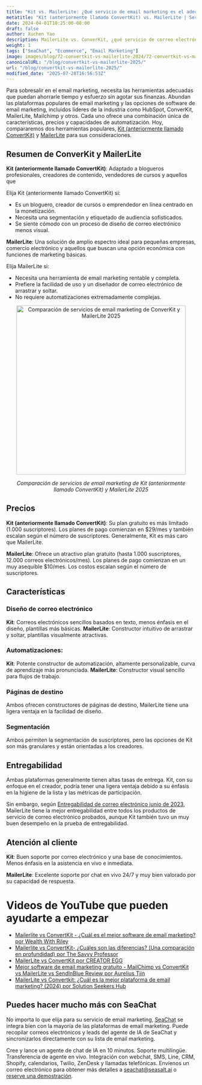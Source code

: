 ```yaml
---
title: "Kit vs. MailerLite: ¿Qué servicio de email marketing es el adecuado para usted en 2025?"
metatitle: "Kit (anteriormente llamado ConvertKit) vs. MailerLite | Servicio de Email Marketing 2025"
date: 2024-04-01T10:25:00-08:00
draft: false
author: Xuchen Yao
description: MailerLite vs. ConverKit, ¿qué servicio de correo electrónico es el adecuado para usted? Nuestra comparación en profundidad desglosa características, precios y más.
weight: 1
tags: ["SeaChat", "Ecommerce", "Email Marketing"]
image: images/blog/72-convertkit-vs-mailerlite-2024/72-convertkit-vs-mailerlite-2024.jpg
canonicalURL: "/blog/convertkit-vs-mailerlite-2025/"
url: "/blog/convertkit-vs-mailerlite-2025/"
modified_date: "2025-07-28T16:56:53Z"
---
```


Para sobresalir en el email marketing, necesita las herramientas adecuadas que puedan ahorrarle tiempo y esfuerzo sin agotar sus finanzas. Abundan las plataformas populares de email marketing y las opciones de software de email marketing, incluidos líderes de la industria como HubSpot, ConverKit, MailerLite, Mailchimp y otros. Cada uno ofrece una combinación única de características, precios y capacidades de automatización. Hoy, compararemos dos herramientas populares, [Kit (anteriormente llamado ConvertKit)](https://www.constantcontact.com/) y [MailerLite](https://www.mailerlite.com/) para sus consideraciones.


## Resumen de ConverKit y MailerLite

**Kit (anteriormente llamado ConvertKit)**: Adaptado a blogueros profesionales, creadores de contenido, vendedores de cursos y aquellos que

Elija Kit (anteriormente llamado ConvertKit) si:

- Es un bloguero, creador de cursos o emprendedor en línea centrado en la monetización.
- Necesita una segmentación y etiquetado de audiencia sofisticados.
- Se siente cómodo con un proceso de diseño de correo electrónico menos visual.

**MailerLite**: Una solución de amplio espectro ideal para pequeñas empresas, comercio electrónico y aquellos que buscan una opción económica con funciones de marketing básicas.

Elija MailerLite si:

- Necesita una herramienta de email marketing rentable y completa.
- Prefiere la facilidad de uso y un diseñador de correo electrónico de arrastrar y soltar.
- No requiere automatizaciones extremadamente complejas.

<center>
<img height="450px" src="/images/blog/72-convertkit-vs-mailerlite-2024/72-convertkit-vs-mailerlite-2024.png" alt="Comparación de servicios de email marketing de ConverKit y MailerLite 2025"/>

*Comparación de servicios de email marketing de Kit (anteriormente llamado ConvertKit) y MailerLite 2025*
</center>

## Precios

**Kit (anteriormente llamado ConvertKit)**: Su plan gratuito es más limitado (1.000 suscriptores). Los planes de pago comienzan en $29/mes y también escalan según el número de suscriptores. Generalmente, Kit es más caro que MailerLite.

**MailerLite**: Ofrece un atractivo plan gratuito (hasta 1.000 suscriptores, 12.000 correos electrónicos/mes). Los planes de pago comienzan en un muy asequible $10/mes. Los costos escalan según el número de suscriptores.

## Características

### Diseño de correo electrónico

**Kit**: Correos electrónicos sencillos basados en texto, menos énfasis en el diseño, plantillas más básicas.
**MailerLite**: Constructor intuitivo de arrastrar y soltar, plantillas visualmente atractivas.

### Automatizaciones:

**Kit**: Potente constructor de automatización, altamente personalizable, curva de aprendizaje más pronunciada.
**MailerLite**: Constructor visual sencillo para flujos de trabajo.

### Páginas de destino
Ambos ofrecen constructores de páginas de destino, MailerLite tiene una ligera ventaja en la facilidad de diseño.

### Segmentación

Ambos permiten la segmentación de suscriptores, pero las opciones de Kit son más granulares y están orientadas a los creadores.


## Entregabilidad

Ambas plataformas generalmente tienen altas tasas de entrega. Kit, con su enfoque en el creador, podría tener una ligera ventaja debido a su énfasis en la higiene de la lista y las métricas de participación.

Sin embargo, según [Entregabilidad de correo electrónico junio de 2023](https://www.emailtooltester.com/en/blog/email-deliverability-june-2023/), MailerLite tiene la mejor entregabilidad entre todos los productos de servicio de correo electrónico probados, aunque Kit también tuvo un muy buen desempeño en la prueba de entregabilidad.

## Atención al cliente


**Kit**: Buen soporte por correo electrónico y una base de conocimientos. Menos énfasis en la asistencia en vivo e inmediata.

**MailerLite**: Excelente soporte por chat en vivo 24/7 y muy bien valorado por su capacidad de respuesta.

# Videos de YouTube que pueden ayudarte a empezar

- [Mailerlite vs ConvertKit - ¿Cuál es el mejor software de email marketing? por Wealth With Riley](https://www.youtube.com/watch?v=yOdKClmGAl4)
- [Mailerlite vs ConvertKit- ¿Cuáles son las diferencias? (Una comparación en profundidad) por The Savvy Professor](https://www.youtube.com/watch?v=nv5yx8yz0x4)
- [MailerLite vs ConvertKit por CREATOR EGG](https://www.youtube.com/watch?v=9Ywu7CDmjG0)
- [Mejor software de email marketing gratuito - MailChimp vs ConvertKit vs MailerLite vs SendInBlue Review por Aurelius Tjin](https://www.youtube.com/watch?v=jP0e0Sj6Yy4)
- [MailerLite vs Convertkit: ¿Cuál es la mejor plataforma de email marketing? (2024) por Solution Seekers Hub](https://www.youtube.com/watch?v=Xv_kdfWgP4s)

## Puedes hacer mucho más con SeaChat

No importa lo que elija para su servicio de email marketing, [SeaChat](https://chat.seasalt.ai/?utm_source=blog) se integra bien con la mayoría de las plataformas de email marketing. Puede recopilar correos electrónicos y leads del agente de IA de SeaChat y sincronizarlos directamente con su lista de email marketing.

Cree y lance un agente de chat de IA en 10 minutos. Soporte multilingüe. Transferencia de agente en vivo. Integración con webchat, SMS, Line, CRM, Shopify, calendarios, Twilio, ZenDesk y llamadas telefónicas. Envíenos un correo electrónico para obtener más detalles a [seachat@seasalt.ai](mailto:seameet@seasalt.ai) o [reserve una demostración](https://meetings.hubspot.com/seasalt-ai/seasalt-meeting).

